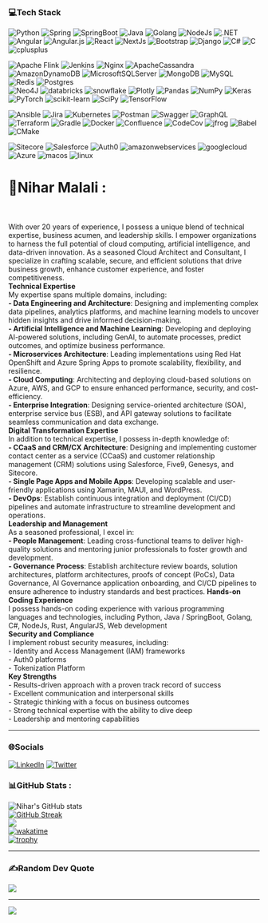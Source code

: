 ### 💻Tech Stack
![Python](https://img.shields.io/badge/python-12344545345345?style=for-the-badge&logo=python&labelColor=black&color=black)
![Spring](https://img.shields.io/badge/spring-12344545345345?style=for-the-badge&logo=spring&labelColor=black&color=black)
![SpringBoot](https://img.shields.io/badge/Springboot-12344545345345?style=for-the-badge&logo=spring-boot&labelColor=black&color=black)
![Java](https://img.shields.io/badge/Java-12344545345345?style=for-the-badge&logo=spring_creators&labelColor=black&color=Red)
![Golang](https://img.shields.io/badge/GOLANG-12344545345345?style=for-the-badge&logo=go&labelColor=black&color=00ADD8)
![NodeJs](https://img.shields.io/badge/Node.js-12344545345345?style=for-the-badge&logo=nodedotjs&labelColor=black&color=5FA04E)
![.NET](https://img.shields.io/badge/dotnet-12344545345345?style=for-the-badge&logo=dotnet&labelColor=black&color=512BD4)
![Angular](https://img.shields.io/badge/angular-%23DD0031.svg?style=for-the-badge&logo=angular&logoColor=black)
![Angular.js](https://img.shields.io/badge/angular.js-%23E23237.svg?style=for-the-badge&logo=angularjs&logoColor=white) 
![React](https://img.shields.io/badge/React-3DD0031.svg?style=for-the-badge&logo=react&logoColor=black)
![NextJs](https://img.shields.io/badge/Nextjs-3DD0031.svg?style=for-the-badge&logo=nextdotjs&logoColor=black) 
![Bootstrap](https://img.shields.io/badge/bootstrap-%23563D7C.svg?style=for-the-badge&logo=bootstrap&logoColor=white) 
![Django](https://img.shields.io/badge/django-%23092E20.svg?style=for-the-badge&logo=django&logoColor=white)
![C#](https://img.shields.io/badge/CSharp-%23FF6F00.svg?style=for-the-badge&logo=sharp&logoColor=white)
![C](https://img.shields.io/badge/C-%23FF6F00.svg?style=for-the-badge&logo=C&logoColor=white)
![cplusplus](https://img.shields.io/badge/C++-%23FF6F00.svg?style=for-the-badge&logo=cplusplus&logoColor=white)

![Apache Flink](https://img.shields.io/badge/Apache%20Flink-E6526F?style=for-the-badge&logo=Apache%20Flink&logoColor=white) 
![Jenkins](https://img.shields.io/badge/jenkins-%232C5263.svg?style=for-the-badge&logo=jenkins&logoColor=white)
![Nginx](https://img.shields.io/badge/nginx-%23009639.svg?style=for-the-badge&logo=nginx&logoColor=white) 
![ApacheCassandra](https://img.shields.io/badge/cassandra-%231287B1.svg?style=for-the-badge&logo=apache-cassandra&logoColor=white) 
![AmazonDynamoDB](https://img.shields.io/badge/Amazon%20DynamoDB-4053D6?style=for-the-badge&logo=Amazon%20DynamoDB&logoColor=white) 
![MicrosoftSQLServer](https://img.shields.io/badge/Microsoft%20SQL%20Sever-CC2927?style=for-the-badge&logo=microsoft%20sql%20server&logoColor=white) 
![MongoDB](https://img.shields.io/badge/MongoDB-%234ea94b.svg?style=for-the-badge&logo=mongodb&logoColor=white) 
![MySQL](https://img.shields.io/badge/mysql-%2300f.svg?style=for-the-badge&logo=mysql&logoColor=white) 
![Redis](https://img.shields.io/badge/redis-%23DD0031.svg?style=for-the-badge&logo=redis&logoColor=white) 
![Postgres](https://img.shields.io/badge/postgres-%23316192.svg?style=for-the-badge&logo=postgresql&logoColor=white) 	
![Neo4J](https://img.shields.io/badge/Neo4j-008CC1?style=for-the-badge&logo=neo4j&logoColor=white)
![databricks](https://img.shields.io/badge/databricks-%23150458.svg?style=for-the-badge&logo=databricks&logoColor=FF3621) 
![snowflake](https://img.shields.io/badge/snowflake-%23150458.svg?style=for-the-badge&logo=snowflake&logoColor=29B5E8) 
![Plotly](https://img.shields.io/badge/Plotly-%233F4F75.svg?style=for-the-badge&logo=plotly&logoColor=white) 
![Pandas](https://img.shields.io/badge/pandas-%23150458.svg?style=for-the-badge&logo=pandas&logoColor=white) 
![NumPy](https://img.shields.io/badge/numpy-%23013243.svg?style=for-the-badge&logo=numpy&logoColor=white) 
![Keras](https://img.shields.io/badge/Keras-%23D00000.svg?style=for-the-badge&logo=Keras&logoColor=white) 
![PyTorch](https://img.shields.io/badge/PyTorch-%23EE4C2C.svg?style=for-the-badge&logo=PyTorch&logoColor=white) 
![scikit-learn](https://img.shields.io/badge/scikit--learn-%23F7931E.svg?style=for-the-badge&logo=scikit-learn&logoColor=white) 
![SciPy](https://img.shields.io/badge/SciPy-%230C55A5.svg?style=for-the-badge&logo=scipy&logoColor=%white) 
![TensorFlow](https://img.shields.io/badge/TensorFlow-%23FF6F00.svg?style=for-the-badge&logo=TensorFlow&logoColor=white)




![Ansible](https://img.shields.io/badge/ansible-%231A1918.svg?style=for-the-badge&logo=ansible&logoColor=white) 
![Jira](https://img.shields.io/badge/jira-%230A0FFF.svg?style=for-the-badge&logo=jira&logoColor=white)
![Kubernetes](https://img.shields.io/badge/kubernetes-%23326ce5.svg?style=for-the-badge&logo=kubernetes&logoColor=white) 
![Postman](https://img.shields.io/badge/Postman-FF6C37?style=for-the-badge&logo=postman&logoColor=white) 
![Swagger](https://img.shields.io/badge/-Swagger-%23Clojure?style=for-the-badge&logo=swagger&logoColor=85EA2D)
![GraphQL](https://img.shields.io/badge/-graphql-%23Clojure?style=for-the-badge&logo=graphql&logoColor=pink) 
![Terraform](https://img.shields.io/badge/terraform-%235835CC.svg?style=for-the-badge&logo=terraform&logoColor=white) 
![Gradle](https://img.shields.io/badge/Gradle-02303A.svg?style=for-the-badge&logo=Gradle&logoColor=white) 
![Docker](https://img.shields.io/badge/docker-%230db7ed.svg?style=for-the-badge&logo=docker&logoColor=white) 
![Confluence](https://img.shields.io/badge/confluence-%23172BF4.svg?style=for-the-badge&logo=confluence&logoColor=white) 
![CodeCov](https://img.shields.io/badge/codecov-%23ff0077.svg?style=for-the-badge&logo=codecov&logoColor=white)
![jfrog](https://img.shields.io/badge/jfrog-%23ff0077.svg?style=for-the-badge&logo=jfrog&logoColor=Green) 
![Babel](https://img.shields.io/badge/Babel-F9DC3e?style=for-the-badge&logo=babel&logoColor=black) 
![CMake](https://img.shields.io/badge/CMake-%23008FBA.svg?style=for-the-badge&logo=cmake&logoColor=white)

![Sitecore](https://img.shields.io/badge/sitecore-12344545345345?style=for-the-badge&logo=sitecore&labelColor=black&color=EB1F1F)
![Salesforce](https://img.shields.io/badge/salesforce-12344545345345?style=for-the-badge&logo=salesforce&labelColor=black&color=00A1E0)
![Auth0](https://img.shields.io/badge/auth0-12344545345345?style=for-the-badge&logo=auth0&labelColor=black&color=EB5424)
![amazonwebservices](https://img.shields.io/badge/AWS-12344545345345?style=for-the-badge&logo=amazonwebservices&labelColor=black&color=black)
![googlecloud](https://img.shields.io/badge/googlecloud-12344545345345?style=for-the-badge&logo=googlecloud&labelColor=black&color=blue)
![Azure](https://img.shields.io/badge/azure-12344545345345?style=for-the-badge&logo=gitforwindows&labelColor=black&color=blue)
![macos](https://img.shields.io/badge/macos-12344545345345?style=for-the-badge&logo=macos&labelColor=black&color=white)
![linux](https://img.shields.io/badge/linux-12344545345345?style=for-the-badge&logo=linux&labelColor=black&color=yellow)


# 💫Nihar Malali :
<br/>​​​​​​​  
With over 20 years of experience, I possess a unique blend of technical expertise, business acumen, and leadership skills. I empower organizations to harness the full potential of cloud computing, artificial intelligence, and data-driven innovation. As a seasoned Cloud Architect and Consultant, I specialize in crafting scalable, secure, and efficient solutions that drive business growth, enhance customer experience, and foster competitiveness.  
**Technical Expertise**  
My expertise spans multiple domains, including:  
**\- Data Engineering and Architecture**: Designing and implementing complex data pipelines, analytics platforms, and machine learning models to uncover hidden insights and drive informed decision-making.  
**\- Artificial Intelligence and Machine Learning**: Developing and deploying AI-powered solutions, including GenAI, to automate processes, predict outcomes, and optimize business performance.  
**\- Microservices Architecture**: Leading implementations using Red Hat OpenShift and Azure Spring Apps to promote scalability, flexibility, and resilience.  
**\- Cloud Computing**: Architecting and deploying cloud-based solutions on Azure, AWS, and GCP to ensure enhanced performance, security, and cost-efficiency.  
**\- Enterprise Integration**: Designing service-oriented architecture (SOA), enterprise service bus (ESB), and API gateway solutions to facilitate seamless communication and data exchange.  
**Digital Transformation Expertise**  
In addition to technical expertise, I possess in-depth knowledge of:  
**\- CCaaS and CRM/CX Architecture**: Designing and implementing customer contact center as a service (CCaaS) and customer relationship management (CRM) solutions using Salesforce, Five9, Genesys, and Sitecore.  
**\- Single Page Apps and Mobile Apps**: Developing scalable and user-friendly applications using Xamarin, MAUI, and WordPress.  
**\- DevOps**: Establish continuous integration and deployment (CI/CD) pipelines and automate infrastructure to streamline development and operations.  
**Leadership and Management**  
As a seasoned professional, I excel in:  
**\- People Management**: Leading cross-functional teams to deliver high-quality solutions and mentoring junior professionals to foster growth and development.  
**\- Governance Process**: Establish architecture review boards, solution architectures, platform architectures, proofs of concept (PoCs), Data Governance, AI Governance application onboarding, and CI/CD pipelines to ensure adherence to industry standards and best practices.
**Hands-on Coding Experience**  
I possess hands-on coding experience with various programming languages and technologies, including Python, Java / SpringBoot, Golang, C#, NodeJs, Rust, AngularJS, Web development  
**Security and Compliance**  
I implement robust security measures, including:  
\- Identity and Access Management (IAM) frameworks  
\- Auth0 platforms  
\- Tokenization Platform  
**Key Strengths**  
\- Results-driven approach with a proven track record of success  
\- Excellent communication and interpersonal skills  
\- Strategic thinking with a focus on business outcomes  
\- Strong technical expertise with the ability to dive deep  
\- Leadership and mentoring capabilities
<hr/>

### 🌐Socials
[![LinkedIn](https://img.shields.io/badge/LinkedIn-%230077B5.svg?logo=linkedin&logoColor=white)](https://www.linkedin.com/in/niharmalali/) [![Twitter](https://img.shields.io/badge/Twitter-%231DA1F2.svg?logo=Twitter&logoColor=white)](https://twitter.com/@blitznihar) 



### 📊GitHub Stats :
![Nihar's GitHub stats](https://github-readme-stats.vercel.app/api?username=blitznihar&show_icons=true&theme=gruvbox&include_all_commits=true&count_private=true&show=reviews,prs_merged_percentage&hide=contribs)<br/>
[![GitHub Streak](https://github-readme-streak-stats-8zl5u92bu-blitznihars-projects.vercel.app?user=blitznihar&theme=dark)](https://git.io/streak-stats)<br/>
![](https://github-readme-stats.vercel.app/api/top-langs/?username=blitznihar&theme=radical&hide_border=false&include_all_commits=false&count_private=false&layout=compact)<br/>
[![wakatime](https://wakatime.com/badge/user/fbb75a1c-1ac7-420c-8e72-b1969831877b/project/7e2667af-e6b1-41bc-8899-8c5f20c95071.svg)](https://wakatime.com/badge/user/fbb75a1c-1ac7-420c-8e72-b1969831877b/project/7e2667af-e6b1-41bc-8899-8c5f20c95071)<br/>
[![trophy](https://github-profile-trophy.vercel.app/?username=blitznihar)](https://github.com/blitznihar/github-profile-trophy)

---

### ✍️Random Dev Quote
![](https://quotes-github-readme.vercel.app/api?type=horizontal&theme=dark)

---
[![](https://visitcount.itsvg.in/api?id=blitznihar&icon=0&color=0)](https://visitcount.itsvg.in)

